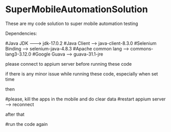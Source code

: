 # SuperMobileAutomationSolution
These are my code solution to super mobile automation testing

Dependencies:

#Java JDK ---> jdk-17.0.2
#Java Client --> java-client-8.3.0
#Selenium Binding --> selenium-java-4.8.3
#Apache common lang --> commons-lang3-3.12.0
#Google Guava --> guava-31.1-jre

please connect to appium server before running these code

if there is any minor issue while running these code, especially when set time 

then 

#please, kill the apps in the mobile and do clear data
#restart appium server --> reconnect

after that

#run the code again

